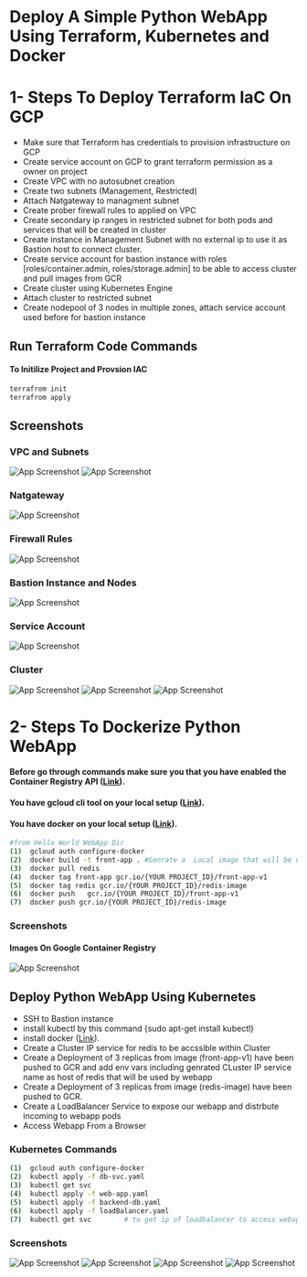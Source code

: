 
# Deploy A Simple Python WebApp Using Terraform, Kubernetes and Docker

# 1- Steps To Deploy Terraform IaC On GCP
- Make sure that Terraform has credentials to provision infrastructure on GCP
- Create service account on GCP to grant terraform permission as a owner on project  
- Create VPC with no autosubnet creation
- Create two subnets (Management, Restricted)
- Attach Natgateway to managment subnet
- Create prober firewall rules to applied on VPC
- Create secondary ip ranges in restricted subnet for both pods and services that will be created in cluster
- Create instance in Management Subnet  with no external ip to use it as Bastion host to connect cluster.
- Create service account for bastion instance with roles [roles/container.admin, roles/storage.admin] to be able to access cluster and pull images from GCR
- Create cluster using Kubernetes Engine
- Attach cluster to restricted subnet
- Create nodepool of 3 nodes in multiple zones, attach service account used before for bastion instance


## Run Terraform Code Commands
#### To Initilize Project and Provsion IAC
```sh
terrafrom init 
terrafrom apply
```
## Screenshots
### VPC and Subnets
![App Screenshot](https://github.com/mostafahassan097/GCP-DevOps-Task/blob/main/Screenshots/vpc-1.png)
![App Screenshot](https://github.com/mostafahassan097/GCP-DevOps-Task/blob/main/Screenshots/vpc-2.png)
### Natgateway
![App Screenshot](https://github.com/mostafahassan097/GCP-DevOps-Task/blob/main/Screenshots/nat.png)
### Firewall Rules
![App Screenshot](https://github.com/mostafahassan097/GCP-DevOps-Task/blob/main/Screenshots/fw.png)
### Bastion Instance and Nodes
![App Screenshot](https://github.com/mostafahassan097/GCP-DevOps-Task/blob/main/Screenshots/bastion-nodes.png)
### Service Account
![App Screenshot](https://github.com/mostafahassan097/GCP-DevOps-Task/blob/main/Screenshots/sa.png)
### Cluster
![App Screenshot](https://github.com/mostafahassan097/GCP-DevOps-Task/blob/main/Screenshots/c-1.png)
![App Screenshot](https://github.com/mostafahassan097/GCP-DevOps-Task/blob/main/Screenshots/c-2.png)
![App Screenshot](https://github.com/mostafahassan097/GCP-DevOps-Task/blob/main/Screenshots/c3.png)


# 2- Steps To Dockerize Python  WebApp
#### Before go through commands make sure you that you have enabled the Container Registry API ([Link](https://console.cloud.google.com/apis/enableflow?apiid=containerregistry.googleapis.com)).
#### You have gcloud cli tool on your local setup  ([Link](https://cloud.google.com/sdk/docs/install)).
#### You have docker on your local setup ([Link](https://docs.docker.com/engine/install/ubuntu/)).

```sh
#from Hello World WebApp Dir
(1)  gcloud auth configure-docker
(2)  docker build -t front-app . #Genrate a  Local image that will be used to deploy app
(3)  docker pull redis
(4)  docker tag front-app gcr.io/{YOUR PROJECT_ID}/front-app-v1
(5)  docker tag redis gcr.io/{YOUR PROJECT_ID}/redis-image
(6)  docker push   gcr.io/{YOUR PROJECT_ID}/front-app-v1
(7)  docker push gcr.io/{YOUR PROJECT_ID}/redis-image 
```
### Screenshots
#### Images On Google Container Registry
![App Screenshot](https://github.com/mostafahassan097/GCP-DevOps-Task/blob/main/Screenshots/img.png)

## Deploy Python WebApp Using Kubernetes
- SSH to Bastion instance
- install kubectl by this command {sudo apt-get install kubectl}
- install docker ([Link](https://docs.docker.com/engine/install/ubuntu/)).
- Create a Cluster IP service for redis to be accssible within Cluster
- Create a Deployment of 3 replicas from image (front-app-v1) have been pushed to GCR and add env vars including genrated CLuster IP service name  as host of redis that will be used by webapp 
- Create a Deployment of 3 replicas from image (redis-image)  have been pushed to GCR.
- Create a LoadBalancer Service to expose our webapp and distrbute incoming to webapp pods
- Access Webapp From a Browser

### Kubernetes Commands
```sh
(1)  gcloud auth configure-docker
(2)  kubectl apply -f db-svc.yaml
(3)  kubectl get svc      
(4)  kubectl apply -f web-app.yaml
(5)  kubectl apply -f backend-db.yaml
(6)  kubectl apply -f loadBalancer.yaml
(7)  kubectl get svc        # to get ip of loadbalancer to access webapp from browser  
```
### Screenshots

![App Screenshot](https://github.com/mostafahassan097/GCP-DevOps-Task/blob/main/Screenshots/k-1.png)
![App Screenshot](https://github.com/mostafahassan097/GCP-DevOps-Task/blob/main/Screenshots/k-2.png)
![App Screenshot](https://github.com/mostafahassan097/GCP-DevOps-Task/blob/main/Screenshots/k-3.png)
![App Screenshot](https://github.com/mostafahassan097/GCP-DevOps-Task/blob/main/Screenshots/k-4.png)
